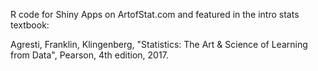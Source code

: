 R code for Shiny Apps on ArtofStat.com and featured in the intro stats textbook:

Agresti, Franklin, Klingenberg, "Statistics: The Art & Science of Learning from Data", Pearson, 4th edition, 2017.
